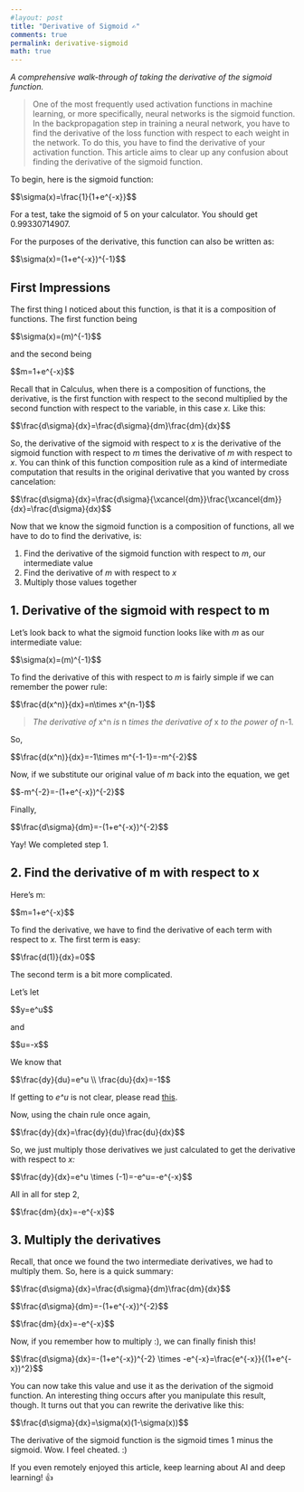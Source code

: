 ```yaml
---
#layout: post
title: "Derivative of Sigmoid ✍️"
comments: true
permalink: derivative-sigmoid
math: true
---
```


<p><em id="a-comprehensive-walk-through-of-taking-the-derivative-of-the-sigmoid-function-">A comprehensive walk-through of taking the derivative of the sigmoid function.</em></p><blockquote>One of the most frequently used activation functions in machine learning, or more specifically, neural networks is the sigmoid function. In the backpropagation step in training a neural network, you have to find the derivative of the loss function with respect to each weight in the network. To do this, you have to find the derivative of your activation function. This article aims to clear up any confusion about finding the derivative of the sigmoid function.</blockquote><p>To begin, here is the sigmoid function:</p><p>$$\sigma(x)=\frac{1}{1+e^{-x}}$$</p><p>For a test, take the sigmoid of 5 on your calculator. You should get 0.99330714907.</p><p>For the purposes of the derivative, this function can also be written as:</p><p>$$\sigma(x)=(1+e^{-x})^{-1}$$</p><h2 id="first-impressions">First Impressions</h2><p>The first thing I noticed about this function, is that it is a composition of functions. The first function being</p><p>$$\sigma(x)=(m)^{-1}$$</p><p>and the second being</p><p>$$m=1+e^{-x}$$</p><p>Recall that in Calculus, when there is a composition of functions, the derivative, is the first function with respect to the second multiplied by the second function with respect to the variable, in this case <em>x.</em> Like this:</p><p>$$\frac{d\sigma}{dx}=\frac{d\sigma}{dm}\frac{dm}{dx}$$</p><p>So, the derivative of the sigmoid with respect to <em>x</em> is the derivative of the sigmoid function with respect to <em>m</em> times the derivative of <em>m</em> with respect to <em>x</em>. You can think of this function composition rule as a kind of intermediate computation that results in the original derivative that you wanted by cross cancelation:</p><p>$$\frac{d\sigma}{dx}=\frac{d\sigma}{\xcancel{dm}}\frac{\xcancel{dm}}{dx}=\frac{d\sigma}{dx}$$</p><p>Now that we know the sigmoid function is a composition of functions, all we have to do to find the derivative, is:</p><ol><li>Find the derivative of the sigmoid function with respect to <em>m</em>, our intermediate value</li><li>Find the derivative of <em>m</em> with respect to <em>x</em></li><li>Multiply those values together</li></ol><h2 id="1-derivative-of-the-sigmoid-with-respect-to-m">1. Derivative of the sigmoid with respect to m</h2><p>Let’s look back to what the sigmoid function looks like with <em>m</em> as our intermediate value:</p><p>$$\sigma(x)=(m)^{-1}$$</p><p>To find the derivative of this with respect to <em>m</em> is fairly simple if we can remember the power rule:</p><p>$$\frac{d(x^n)}{dx}=n\times x^{n-1}$$</p><blockquote><em>The derivative of </em>x^n<em> is </em>n<em> times the derivative of </em>x<em> to the power of </em>n-1<em>.</em></blockquote><p>So,</p><p>$$\frac{d(x^n)}{dx}=-1\times m^{-1-1}=-m^{-2}$$</p><p>Now, if we substitute our original value of <em>m</em> back into the equation, we get</p><p>$$-m^{-2}=-(1+e^{-x})^{-2}$$</p><p>Finally,</p><p>$$\frac{d\sigma}{dm}=-(1+e^{-x})^{-2}$$</p><p>Yay! We completed step 1.</p><h2 id="2-find-the-derivative-of-m-with-respect-to-x">2. Find the derivative of m with respect to x</h2><p>Here’s m:</p><p>$$m=1+e^{-x}$$</p><p>To find the derivative, we have to find the derivative of each term with respect to <em>x. </em>The first term is easy:</p><p>$$\frac{d(1)}{dx}=0$$</p><p>The second term is a bit more complicated.</p><p>Let’s let</p><p>$$y=e^u$$</p><p>and</p><p>$$u=-x$$</p><p>We know that</p><p>$$\frac{dy}{du}=e^u     \\      \frac{du}{dx}=-1$$</p><p>If getting to <em>e^u </em>is not clear, please read <a href="https://www.themathpage.com/aCalc/exponential.htm">this</a>.</p><p>Now, using the chain rule once again,</p><p>$$\frac{dy}{dx}=\frac{dy}{du}\frac{du}{dx}$$</p><p>So, we just multiply those derivatives we just calculated to get the derivative with respect to <em>x:</em></p><p>$$\frac{dy}{dx}=e^u \times (-1)=-e^u=-e^{-x}$$</p><p>All in all for step 2,</p><p>$$\frac{dm}{dx}=-e^{-x}$$</p><h2 id="3-multiply-the-derivatives">3. Multiply the derivatives</h2><p>Recall, that once we found the two intermediate derivatives, we had to multiply them. So, here is a quick summary:</p><p>$$\frac{d\sigma}{dx}=\frac{d\sigma}{dm}\frac{dm}{dx}$$</p><p>$$\frac{d\sigma}{dm}=-(1+e^{-x})^{-2}$$</p><p>$$\frac{dm}{dx}=-e^{-x}$$</p><p>Now, if you remember how to multiply :), we can finally finish this!</p><p>$$\frac{d\sigma}{dx}=-(1+e^{-x})^{-2} \times -e^{-x}=\frac{e^{-x}}{(1+e^{-x})^2}$$</p><p>You can now take this value and use it as the derivation of the sigmoid function. An interesting thing occurs after you manipulate this result, though. It turns out that you can rewrite the derivative like this:</p><p>$$\frac{d\sigma}{dx}=\sigma(x)(1-\sigma(x))$$</p><p>The derivative of the sigmoid function is the sigmoid times 1 minus the sigmoid. Wow. I feel cheated. :)</p><p>If you even remotely enjoyed this article, keep learning about AI and deep learning! 👍

</p>
